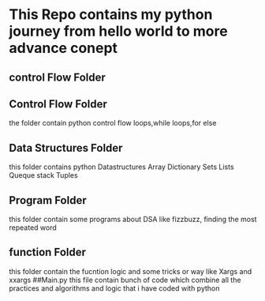 # This Repo contains my python journey from hello world to more advance conept
## control Flow Folder
## Control Flow Folder
the folder contain python control flow loops,while loops,for else
## Data Structures Folder
this folder contains python Datastructures
Array
Dictionary
Sets
Lists
Queque
stack
Tuples
## Program Folder
this folder contain some programs about DSA like fizzbuzz,
finding the most repeated word
## function Folder
this folder contain the fucntion logic and some tricks or way like Xargs and xxargs
##Main.py
this file contain bunch of code which combine all the practices and algorithms and logic that i have coded with python
